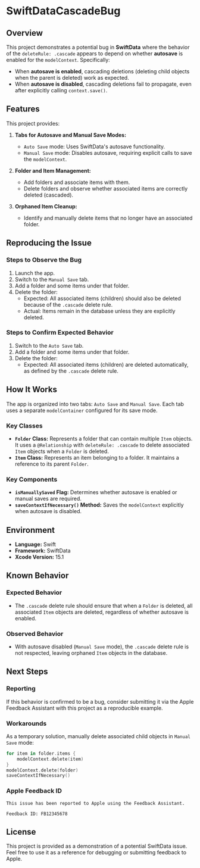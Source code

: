 
# SwiftDataCascadeBug

## Overview
This project demonstrates a potential bug in **SwiftData** where the behavior of the `deleteRule: .cascade` appears to depend on whether **autosave** is enabled for the `modelContext`. Specifically:
- When **autosave is enabled**, cascading deletions (deleting child objects when the parent is deleted) work as expected.
- When **autosave is disabled**, cascading deletions fail to propagate, even after explicitly calling `context.save()`.

## Features
This project provides:
1. **Tabs for Autosave and Manual Save Modes:** 
   - `Auto Save` mode: Uses SwiftData's autosave functionality.
   - `Manual Save` mode: Disables autosave, requiring explicit calls to save the `modelContext`.

2. **Folder and Item Management:**
   - Add folders and associate items with them.
   - Delete folders and observe whether associated items are correctly deleted (cascaded).

3. **Orphaned Item Cleanup:**
   - Identify and manually delete items that no longer have an associated folder.

## Reproducing the Issue
### Steps to Observe the Bug
1. Launch the app.
2. Switch to the `Manual Save` tab.
3. Add a folder and some items under that folder.
4. Delete the folder:
   - Expected: All associated items (children) should also be deleted because of the `.cascade` delete rule.
   - Actual: Items remain in the database unless they are explicitly deleted.

### Steps to Confirm Expected Behavior
1. Switch to the `Auto Save` tab.
2. Add a folder and some items under that folder.
3. Delete the folder:
   - Expected: All associated items (children) are deleted automatically, as defined by the `.cascade` delete rule.

## How It Works
The app is organized into two tabs: `Auto Save` and `Manual Save`. Each tab uses a separate `modelContainer` configured for its save mode.

### Key Classes
- **`Folder` Class:** Represents a folder that can contain multiple `Item` objects. It uses a `@Relationship` with `deleteRule: .cascade` to delete associated `Item` objects when a `Folder` is deleted.
- **`Item` Class:** Represents an item belonging to a folder. It maintains a reference to its parent `Folder`.

### Key Components
- **`isManuallySaved` Flag:** Determines whether autosave is enabled or manual saves are required.
- **`saveContextIfNecessary()` Method:** Saves the `modelContext` explicitly when autosave is disabled.

## Environment
- **Language:** Swift
- **Framework:** SwiftData
- **Xcode Version:** 15.1

## Known Behavior
### Expected Behavior
- The `.cascade` delete rule should ensure that when a `Folder` is deleted, all associated `Item` objects are deleted, regardless of whether autosave is enabled.

### Observed Behavior
- With autosave disabled (`Manual Save` mode), the `.cascade` delete rule is not respected, leaving orphaned `Item` objects in the database.

## Next Steps
### Reporting
If this behavior is confirmed to be a bug, consider submitting it via the Apple Feedback Assistant with this project as a reproducible example.

### Workarounds
As a temporary solution, manually delete associated child objects in `Manual Save` mode:
```swift
for item in folder.items {
    modelContext.delete(item)
}
modelContext.delete(folder)
saveContextIfNecessary()
```

### **Apple Feedback ID**
```plaintext
This issue has been reported to Apple using the Feedback Assistant.

Feedback ID: FB12345678
```

## License
This project is provided as a demonstration of a potential SwiftData issue. Feel free to use it as a reference for debugging or submitting feedback to Apple.
